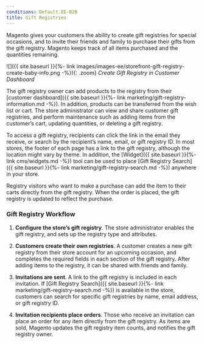 ```yaml
---
conditions: Default.EE-B2B
title: Gift Registries
---
```


Magento gives your customers the ability to create gift registries for special occasions, and to invite their friends and family to purchase their gifts from the gift registry. Magento keeps track of all items purchased and the quantities remaining.

![]({{ site.baseurl }}{%- link images/images-ee/storefront-gift-registry-create-baby-info.png -%}){: .zoom}
*Create Gift Registry in Customer Dashboard*

The gift registry owner can add products to the registry from their [customer dashboard]({{ site.baseurl }}{%- link marketing/gift-registry-information.md -%}). In addition, products can be transferred from the wish list or cart. The store administrator can view and share customer gift registries, and perform maintenance such as adding items from the customer’s cart, updating quantities, or deleting a gift registry.

To access a gift registry, recipients can click the link in the email they receive, or search by the recipient’s name, email, or gift registry ID. In most stores, the footer of each page has a link to the gift registry, although the location might vary by theme. In addition, the [Widget]({{ site.baseurl }}{%- link cms/widgets.md -%}) tool can be used to place [Gift Registry Search]({{ site.baseurl }}{%- link marketing/gift-registry-search.md -%}) anywhere in your store.

Registry visitors who want to make a purchase can add the item to their carts directly from the gift registry. When the order is placed, the gift registry is updated to reflect the purchase.

### Gift Registry Workflow

1. **Configure the store’s gift registry**. The store administrator enables the gift registry, and sets up the registry type and attributes.

1. **Customers create their own registries**. A customer creates a new gift registry from their store account for an upcoming occasion, and completes the required fields in each section of the gift registry. After adding items to the registry, it can be shared with friends and family.

1. **Invitations are sent**. A link to the gift registry is included in each invitation. If [Gift Registry Search]({{ site.baseurl }}{%- link marketing/gift-registry-search.md -%}) is available in the store, customers can search for specific gift registries by name, email address, or gift registry ID.

1. **Invitation recipients place orders**. Those who receive an invitation can place an order for any item directly from the gift registry. As items are sold, Magento updates the gift registry item counts, and notifies the gift registry owner.
